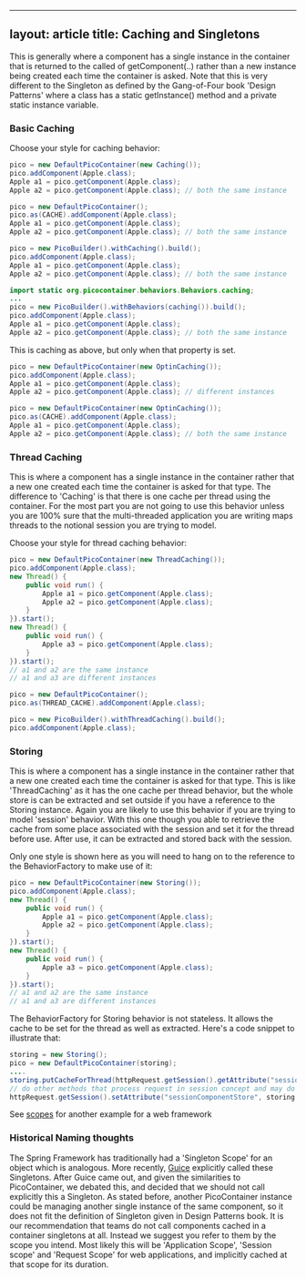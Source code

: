 ------------------------------------------------------------------------

layout: article
title: Caching and Singletons
---

This is generally where a component has a single instance in the container that is returned to the called of getComponent(..) rather than a new instance being created each time the container is asked. Note that this is very different to the Singleton as defined by the Gang-of-Four book 'Design Patterns' where a class has a static getInstance() method and a private static instance variable.

### Basic Caching

Choose your style for caching behavior:

```java
pico = new DefaultPicoContainer(new Caching()); 
pico.addComponent(Apple.class); 
Apple a1 = pico.getComponent(Apple.class); 
Apple a2 = pico.getComponent(Apple.class); // both the same instance

pico = new DefaultPicoContainer(); 
pico.as(CACHE).addComponent(Apple.class); 
Apple a1 = pico.getComponent(Apple.class); 
Apple a2 = pico.getComponent(Apple.class); // both the same instance

pico = new PicoBuilder().withCaching().build(); 
pico.addComponent(Apple.class); 
Apple a1 = pico.getComponent(Apple.class); 
Apple a2 = pico.getComponent(Apple.class); // both the same instance

import static org.picocontainer.behaviors.Behaviors.caching; 
... 
pico = new PicoBuilder().withBehaviors(caching()).build(); 
pico.addComponent(Apple.class); 
Apple a1 = pico.getComponent(Apple.class); 
Apple a2 = pico.getComponent(Apple.class); // both the same instance
```

This is caching as above, but only when that property is set.

```java
pico = new DefaultPicoContainer(new OptinCaching()); 
pico.addComponent(Apple.class); 
Apple a1 = pico.getComponent(Apple.class); 
Apple a2 = pico.getComponent(Apple.class); // different instances
```

```java
pico = new DefaultPicoContainer(new OptinCaching()); 
pico.as(CACHE).addComponent(Apple.class); 
Apple a1 = pico.getComponent(Apple.class); 
Apple a2 = pico.getComponent(Apple.class); // both the same instance
```

### Thread Caching

This is where a component has a single instance in the container rather that a new one created each time the container is asked for that type. The difference to 'Caching' is that there is one cache per thread using the container. For the most part you are not going to use this behavior unless you are 100% sure that the multi-threaded application you are writing maps threads to the notional session you are trying to model.

Choose your style for thread caching behavior:

```java
pico = new DefaultPicoContainer(new ThreadCaching()); 
pico.addComponent(Apple.class); 
new Thread() { 
	public void run() { 
		Apple a1 = pico.getComponent(Apple.class); 
		Apple a2 = pico.getComponent(Apple.class); 
	} 
}).start(); 
new Thread() { 
	public void run() { 
		Apple a3 = pico.getComponent(Apple.class); 
	} 
}).start(); 
// a1 and a2 are the same instance 
// a1 and a3 are different instances 
```

```java
pico = new DefaultPicoContainer(); 
pico.as(THREAD_CACHE).addComponent(Apple.class);
```

```java
pico = new PicoBuilder().withThreadCaching().build(); 
pico.addComponent(Apple.class);
```

### Storing

This is where a component has a single instance in the container rather that a new one created each time the container is asked for that type. This is like 'ThreadCaching' as it has the one cache per thread behavior, but the whole store is can be extracted and set outside if you have a reference to the Storing instance. Again you are likely to use this behavior if you are trying to model 'session' behavior. With this one though you able to retrieve the cache from some place associated with the session and set it for the thread before use. After use, it can be extracted and stored back with the session.

Only one style is shown here as you will need to hang on to the reference to the BehaviorFactory to make use of it:

```java
pico = new DefaultPicoContainer(new Storing()); 
pico.addComponent(Apple.class); 
new Thread() { 
	public void run() { 
		Apple a1 = pico.getComponent(Apple.class); 
		Apple a2 = pico.getComponent(Apple.class); 
	} 
}).start(); 
new Thread() { 
	public void run() { 
		Apple a3 = pico.getComponent(Apple.class); 
	} 
}).start(); 
// a1 and a2 are the same instance 
// a1 and a3 are different instances 
```

The BehaviorFactory for Storing behavior is not stateless. It allows the cache to be set for the thread as well as extracted. Here's a code snippet to illustrate that:

```java
storing = new Storing();  
pico = new DefaultPicoContainer(storing);  
....  
storing.putCacheForThread(httpRequest.getSession().getAttribute("sessionComponentStore");  
// do other methods that process request in session concept and may do getComponent(..) from the session container.  
httpRequest.getSession().setAttribute("sessionComponentStore", storing.getCacheForThread());
```

See [scopes](scopes.html) for another example for a web framework

### Historical Naming thoughts

The Spring Framework has traditionally had a 'Singleton Scope' for an object which is analogous. More recently, [Guice](http://code.google.com/p/google-guice/) explicitly called these Singletons. After Guice came out, and given the similarities to PicoContainer, we debated this, and decided that we should not call explicitly this a Singleton. As stated before, another PicoContainer instance could be managing another single instance of the same component, so it does not fit the definition of Singleton given in Design Patterns book. It is our recommendation that teams do not call components cached in a container singletons at all. Instead we suggest you refer to them by the scope you intend. Most likely this will be 'Application Scope', 'Session scope' and 'Request Scope' for web applications, and implicitly cached at that scope for its duration.
